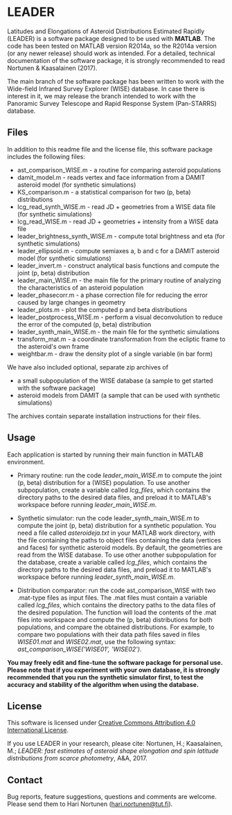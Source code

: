 # LEADER

Latitudes and Elongations of Asteroid Distributions Estimated Rapidly (LEADER) is a software package designed to be used with **MATLAB**. The code has been tested on MATLAB version R2014a, so the R2014a version (or any newer release) should work as intended. For a detailed, technical documentation of the software package, it is strongly recommended to read Nortunen & Kaasalainen (2017).

The main branch of the software package has been written to work with the Wide-field Infrared Survey Explorer (WISE) database. In case there is interest in it, we may release the branch intended to work with the Panoramic Survey Telescope and Rapid Response System (Pan-STARRS) database.


## Files

In addition to this readme file and the license file, this software package includes the following files:
* ast_comparison_WISE.m - a routine for comparing asteroid populations
* damit_model.m - reads vertex and face information from a DAMIT asteroid model (for synthetic simulations)
* KS_comparison.m - a statistical comparison for two (p, beta) distributions
* lcg_read_synth_WISE.m - read JD + geometries from a WISE data file (for synthetic simulations)
* lcg_read_WISE.m - read JD + geometries + intensity from a WISE data file
* leader_brightness_synth_WISE.m - compute total brightness and eta (for synthetic simulations)
* leader_ellipsoid.m - compute semiaxes a, b and c for a DAMIT asteroid model (for synthetic simulations)
* leader_invert.m - construct analytical basis functions and compute the joint (p, beta) distribution
* leader_main_WISE.m - the main file for the primary routine of analyzing the characteristics of an asteroid population
* leader_phasecorr.m - a phase correction file for reducing the error caused by large changes in geometry
* leader_plots.m - plot the computed p and beta distributions
* leader_postprocess_WISE.m - perform a visual deconvolution to reduce the error of the computed (p, beta) distribution
* leader_synth_main_WISE.m - the main file for the synthetic simulations
* transform_mat.m - a coordinate transformation from the ecliptic frame to the asteroid's own frame
* weightbar.m - draw the density plot of a single variable (in bar form)

We have also included optional, separate zip archives of
* a small subpopulation of the WISE database (a sample to get started with the software package)
* asteroid models from DAMIT (a sample that can be used with synthetic simulations)

The archives contain separate installation instructions for their files.


## Usage

Each application is started by running their main function in MATLAB environment.

* Primary routine: run the code *leader_main_WISE.m* to compute the joint (p, beta) distribution for a (WISE) population. To use another subpopulation, create a variable called *lcg_files*, which contains the directory paths to the desired data files, and preload it to MATLAB's workspace before running *leader_main_WISE.m*.

* Synthetic simulator: run the code leader_synth_main_WISE.m to compute the joint (p, beta) distribution for a synthetic population. You need a file called *asteroideja.txt* in your MATLAB work directory, with the file containing the paths to object files containing the data (vertices and faces) for synthetic asteroid models. By default, the geometries are read from the WISE database. To use other another subpopulation for the database, create a variable called *lcg_files*, which contains the directory paths to the desired data files, and preload it to MATLAB's workspace before running *leader_synth_main_WISE.m*.

* Distribution comparator: run the code ast_comparison_WISE with two .mat-type files as input files. The .mat files must contain a variable called *lcg_files*, which contains the directory paths to the data files of the desired population. The function will load the contents of the .mat files into workspace and compute the (p, beta) distributions for both populations, and compare the obtained distributions. For example, to compare two populations with their data path files saved in files *WISE01.mat* and *WISE02.mat*, use the following syntax: *ast_comparison_WISE('WISE01', 'WISE02')*.

**You may freely edit and fine-tune the software package for personal use. Please note that if you experiment with your own database, it is strongly recommended that you run the synthetic simulator first, to test the accuracy and stability of the algorithm when using the database.**


## License

This software is licensed under [Creative Commons Attribution 4.0 International License](https://creativecommons.org/licenses/by/4.0/legalcode).

If you use LEADER in your research, please cite:
Nortunen, H.; Kaasalainen, M.; *LEADER: fast estimates of asteroid shape elongation and spin latitude distributions from scarce photometry*, A&A, 2017.


## Contact

Bug reports, feature suggestions, questions and comments are welcome. Please send them to Hari Nortunen (hari.nortunen@tut.fi).
